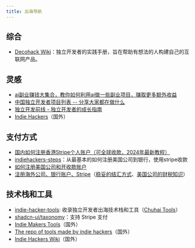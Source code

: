 ```yaml
---
title: 出海导航
---
```


## 综合

- [Decohack Wiki](https://wiki.decohack.com/)：独立开发者的实践手册，旨在帮助有想法的人构建自己的互联网产品。

## 灵感

- [ai副业赚钱大集合，教你如何利用ai做一些副业项目，赚取更多额外收益](https://github.com/bleedline/aimoneyhunter)
- [中国独立开发者项目列表 -- 分享大家都在做什么](https://github.com/1c7/chinese-independent-developer)
- [独立开发前线 - 独立开发者的成长指南](https://www.91wink.com/)
- [Indie Hackers](https://www.indiehackers.com/)（国外）

## 支付方式

- [国内如何注册香港Stripe个人账户（可全球收款，2024年最新教程）](https://mp.weixin.qq.com/s/br0anhSFN8qXlnbogk-sfg)
- [indiehackers-steps](https://github.com/hua1995116/indiehackers-steps)：从最基本的如何注册美国公司到银行，使用stripe收款
- [如何注册美国公司和开收款账户](https://mp.weixin.qq.com/s/flcEPDnop93okNBBf9RZsQ)
- [注册海外公司、银行账户、Stripe](https://m.okjike.com/originalPosts/64d4e94e58c9056cf4fed028?s=eyJ1IjoiNjJhYTljZTI2N2YwNTAwMDExNDYwOTE5IiwiZCI6NH0%3D)（[稳妥的结汇方式](https://twitter.com/zhufengme/status/1706971107885265405)、[美国公司的财税知识](https://twitter.com/hawstein/status/1714157295419179120)）

## 技术栈和工具

- [indie-hacker-tools](https://github.com/weijunext/indie-hacker-tools): 收录独立开发者出海技术栈和工具（[Chuhai Tools](https://chuhai.tools/)）
- [shadcn-ui/taxonomy](https://github.com/shadcn-ui/taxonomy)：支持 Stripe 支付
- [Indie Makers Tools](https://www.indiemakers.tools/)（国外）
- [The repo of tools made by indie hackers](https://www.indiehacker.tools/)（国外）
- [Indie Hackers Wiki](https://indiehackers.wiki/)（国外）
